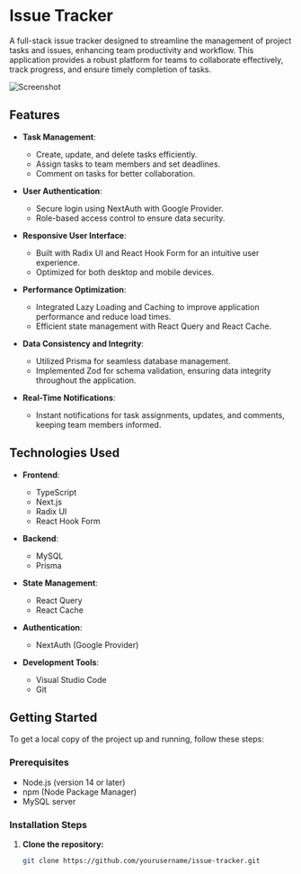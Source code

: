 # Issue Tracker

A full-stack issue tracker designed to streamline the management of project tasks and issues, enhancing team productivity and workflow. This application provides a robust platform for teams to collaborate effectively, track progress, and ensure timely completion of tasks.


![Screenshot](https://drive.google.com/uc?id=1zapWpSmJeGY1NezfKG-Gd6IdF9FEoteO)<!-- Replace with your actual screenshot path -->

## Features

- **Task Management**: 
  - Create, update, and delete tasks efficiently.
  - Assign tasks to team members and set deadlines.
  - Comment on tasks for better collaboration.

- **User Authentication**: 
  - Secure login using NextAuth with Google Provider.
  - Role-based access control to ensure data security.

- **Responsive User Interface**: 
  - Built with Radix UI and React Hook Form for an intuitive user experience.
  - Optimized for both desktop and mobile devices.

- **Performance Optimization**: 
  - Integrated Lazy Loading and Caching to improve application performance and reduce load times.
  - Efficient state management with React Query and React Cache.

- **Data Consistency and Integrity**: 
  - Utilized Prisma for seamless database management.
  - Implemented Zod for schema validation, ensuring data integrity throughout the application.

- **Real-Time Notifications**: 
  - Instant notifications for task assignments, updates, and comments, keeping team members informed.

## Technologies Used

- **Frontend**: 
  - TypeScript
  - Next.js
  - Radix UI
  - React Hook Form

- **Backend**: 
  - MySQL
  - Prisma

- **State Management**: 
  - React Query
  - React Cache

- **Authentication**: 
  - NextAuth (Google Provider)

- **Development Tools**: 
  - Visual Studio Code
  - Git

## Getting Started

To get a local copy of the project up and running, follow these steps:

### Prerequisites

- Node.js (version 14 or later)
- npm (Node Package Manager)
- MySQL server

### Installation Steps

1. **Clone the repository:**
   ```bash
   git clone https://github.com/yourusername/issue-tracker.git
